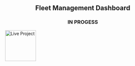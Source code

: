 <h2 align="center">
  Fleet Management Dashboard
</h2>


<h3 align="center">
IN PROGESS
</h3>

<a href="https://app.powerbi.com/view?r=eyJrIjoiNDUwYmFjYzctNzhlNS00OWNmLTk2ZTUtN2I5NTYxNWRmNGM2IiwidCI6IjNmMTcwMmFmLTNmNGUtNDk1ZS04YzhiLTEzNzIxZjM5YjFiMCJ9">
  <img src="https://github.com/gentallman/Retail-Supply-Chain-Operations-Management/assets/78334851/ed21a0ff-f400-4a4d-9a6c-80c76bf137e7" alt="Live Project" width="100">
</a>

